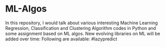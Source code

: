 # ML-Algos
In this repository, I would talk about various interesting Machine Learning Regression, Classification and Clustering Algorithm codes in Python and some assignment based on ML algos.
New evolving libraries on ML will be added over time: Following are available:
#lazypredict
